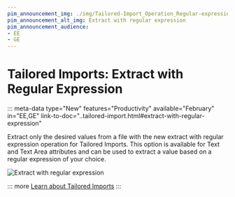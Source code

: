 ```yaml
---
pim_announcement_img: ./img/Tailored-Import_Operation_Regular-expression.png
pim_announcement_alt_img: Extract with regular expression
pim_announcement_audience:
- EE
- GE
---
```


# Tailored Imports: Extract with Regular Expression
::: meta-data type="New" features="Productivity" available="February" in="EE,GE" link-to-doc="..tailored-import.html#extract-with-regular-expression"

Extract only the desired values from a file with the new extract with regular expression operation for Tailored Imports. This option is available for Text and Text Area attributes and can be used to extract a value based on a regular expression of your choice. 


![Extract with regular expression](../img/Tailored-Import_Operation_Regular-expression.png)


::: more
[Learn about Tailored Imports](../articles/tailored-import.html#overview)
:::